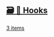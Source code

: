 ## [🗃️<!-- --> <!-- -->🎣 Hooks](/react-native-keyboard-controller/pr-preview/pr-986/docs/next/api/hooks/keyboard/use-keyboard-animation.md)

[3 items](/react-native-keyboard-controller/pr-preview/pr-986/docs/next/api/hooks/keyboard/use-keyboard-animation.md)

